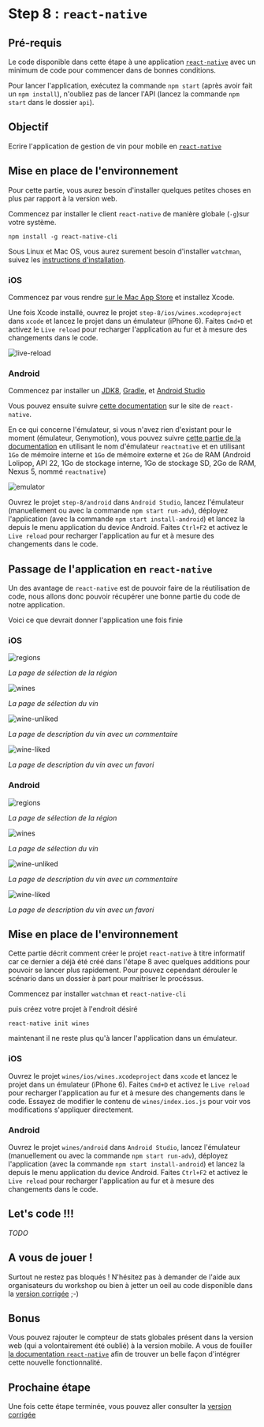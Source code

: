 # Step 8 : `react-native`

## Pré-requis

Le code disponible dans cette étape à une application [`react-native`](https://facebook.github.io/react-native) avec un minimum de code pour commencer dans de bonnes conditions.

Pour lancer l'application, exécutez la commande `npm start` (après avoir fait un `npm install`), n'oubliez pas de lancer l'API (lancez la commande `npm start` dans le dossier `api`).

## Objectif

Ecrire l'application de gestion de vin pour mobile en [`react-native`](https://facebook.github.io/react-native)

## Mise en place de l'environnement

Pour cette partie, vous aurez besoin d'installer quelques petites choses en plus par rapport à la version web.


Commencez par installer le client `react-native` de manière globale (`-g`)sur votre système.

```
npm install -g react-native-cli
```

Sous Linux et Mac OS, vous aurez surement besoin d'installer `watchman`, suivez les [instructions d'installation](https://facebook.github.io/watchman/docs/install.html).

### iOS

Commencez par vous rendre [sur le Mac App Store](https://itunes.apple.com/fr/app/xcode/id497799835?mt=12) et installez Xcode.

Une fois Xcode installé, ouvrez le projet `step-8/ios/wines.xcodeproject` dans `xcode` et lancez le projet dans un émulateur (iPhone 6). Faites `Cmd+D` et activez le `Live reload` pour recharger l'application au fur et à mesure des changements dans le code.

![live-reload](./live-reload.png)

### Android

Commencez par installer un [JDK8](http://www.oracle.com/technetwork/java/javase/downloads/jdk8-downloads-2133151.html), [Gradle](http://gradle.org/gradle-download/), et [Android Studio](http://developer.android.com/sdk/index.html)

Vous pouvez ensuite suivre [cette documentation](https://facebook.github.io/react-native/docs/android-setup.html#content) sur le site de `react-native`.

En ce qui concerne l'émulateur, si vous n'avez rien d'existant pour le moment (émulateur, Genymotion), vous pouvez suivre [cette partie de la documentation](https://facebook.github.io/react-native/docs/android-setup.html#alternative-create-a-stock-google-emulator) en utilisant le nom d'émulateur `reactnative` et en utilisant `1Go` de mémoire interne et `1Go` de mémoire externe et `2Go` de RAM (Android Lolipop, API 22, 1Go de stockage interne, 1Go de stockage SD, 2Go de RAM, Nexus 5, nommé `reactnative`)

![emulator](./reactnative-emulator.png)

Ouvrez le projet `step-8/android` dans `Android Studio`, lancez l'émulateur (manuellement ou avec la commande `npm start run-adv`), déployez l'application (avec la commande `npm start install-android`) et lancez la depuis le menu application du device Android. Faites `Ctrl+F2` et activez le `Live reload` pour recharger l'application au fur et à mesure des changements dans le code.

## Passage de l'application en `react-native`

Un des avantage de `react-native` est de pouvoir faire de la réutilisation de code, nous allons donc pouvoir récupérer une bonne partie du code de notre application.

Voici ce que devrait donner l'application une fois finie

### iOS

![regions](./regions-ios.png)

*La page de sélection de la région*

![wines](./wines-ios.png)

*La page de sélection du vin*

![wine-unliked](./wine-unliked-ios.png)

*La page de description du vin avec un commentaire*

![wine-liked](./wine-liked-ios.png)

*La page de description du vin avec un favori*

### Android

![regions](./regions-android.png)

*La page de sélection de la région*

![wines](./wines-android.png)

*La page de sélection du vin*

![wine-unliked](./wine-unliked-android.png)

*La page de description du vin avec un commentaire*

![wine-liked](./wine-liked-android.png)

*La page de description du vin avec un favori*

## Mise en place de l'environnement

Cette partie décrit comment créer le projet `react-native` à titre informatif car ce dernier a déjà été créé dans l'étape 8 avec quelques additions pour pouvoir se lancer plus rapidement. Pour pouvez cependant dérouler le scénario dans un dossier à part pour maitriser le procéssus.

Commencez par installer `watchman` et `react-native-cli`

puis créez votre projet à l'endroit désiré

```
react-native init wines
```

maintenant il ne reste plus qu'à lancer l'application dans un émulateur.

### iOS

Ouvrez le projet `wines/ios/wines.xcodeproject` dans `xcode` et lancez le projet dans un émulateur (iPhone 6). Faites `Cmd+D` et activez le `Live reload` pour recharger l'application au fur et à mesure des changements dans le code. Essayez de modifier le contenu de `wines/index.ios.js` pour voir vos modifications s'appliquer directement.

### Android

Ouvrez le projet `wines/android` dans `Android Studio`, lancez l'émulateur (manuellement ou avec la commande `npm start run-adv`), déployez l'application (avec la commande `npm start install-android`) et lancez la depuis le menu application du device Android. Faites `Ctrl+F2` et activez le `Live reload` pour recharger l'application au fur et à mesure des changements dans le code.

## Let's code !!!

*TODO*

## A vous de jouer !

Surtout ne restez pas bloqués ! N'hésitez pas à demander de l'aide aux organisateurs du workshop ou bien à jetter un oeil au code disponible dans la [version corrigée](../step-8-done) ;-)

## Bonus

Vous pouvez rajouter le compteur de stats globales présent dans la version web (qui a volontairement été oublié) à la version mobile. A vous de fouiller [la documentation `react-native`](https://facebook.github.io/react-native/docs/getting-started.html) afin de trouver un belle façon d'intégrer cette nouvelle fonctionnalité.


## Prochaine étape

Une fois cette étape terminée, vous pouvez aller consulter la [version corrigée](../step-8-done)
